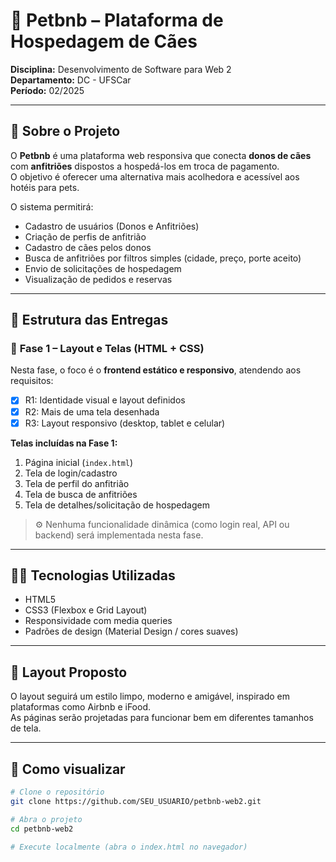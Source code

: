 # 🐶 Petbnb – Plataforma de Hospedagem de Cães

**Disciplina:** Desenvolvimento de Software para Web 2  
**Departamento:** DC - UFSCar  
**Período:** 02/2025  

---

## 🧾 Sobre o Projeto

O **Petbnb** é uma plataforma web responsiva que conecta **donos de cães** com **anfitriões** dispostos a hospedá-los em troca de pagamento.  
O objetivo é oferecer uma alternativa mais acolhedora e acessível aos hotéis para pets.

O sistema permitirá:
- Cadastro de usuários (Donos e Anfitriões)
- Criação de perfis de anfitrião
- Cadastro de cães pelos donos
- Busca de anfitriões por filtros simples (cidade, preço, porte aceito)
- Envio de solicitações de hospedagem
- Visualização de pedidos e reservas

---

## 🧱 Estrutura das Entregas

### 📍 **Fase 1 – Layout e Telas (HTML + CSS)**  
Nesta fase, o foco é o **frontend estático e responsivo**, atendendo aos requisitos:

- [x] R1: Identidade visual e layout definidos  
- [x] R2: Mais de uma tela desenhada  
- [x] R3: Layout responsivo (desktop, tablet e celular)

**Telas incluídas na Fase 1:**
1. Página inicial (`index.html`)
2. Tela de login/cadastro
3. Tela de perfil do anfitrião
4. Tela de busca de anfitriões
5. Tela de detalhes/solicitação de hospedagem

> ⚙️ Nenhuma funcionalidade dinâmica (como login real, API ou backend) será implementada nesta fase.

---

## 👩‍💻 Tecnologias Utilizadas
- HTML5  
- CSS3 (Flexbox e Grid Layout)  
- Responsividade com media queries  
- Padrões de design (Material Design / cores suaves)

---

## 📱 Layout Proposto
O layout seguirá um estilo limpo, moderno e amigável, inspirado em plataformas como Airbnb e iFood.  
As páginas serão projetadas para funcionar bem em diferentes tamanhos de tela.

---

## 🧭 Como visualizar

```bash
# Clone o repositório
git clone https://github.com/SEU_USUARIO/petbnb-web2.git

# Abra o projeto
cd petbnb-web2

# Execute localmente (abra o index.html no navegador)


